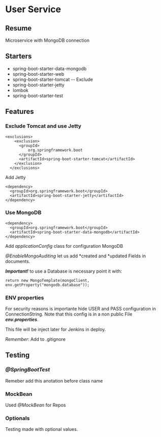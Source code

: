 # User Service

## Resume
Microservice with MongoDB connection

## Starters

- spring-boot-starter-data-mongodb
- spring-boot-starter-web
- spring-boot-starter-tomcat -- Exclude
- spring-boot-starter-jetty
- lombok
- spring-boot-starter-test

## Features

### **Exclude Tomcat and use Jetty**

    <exclusions>
        <exclusion>
          <groupId>
              org.springframework.boot
          </groupId>
          <artifactId>spring-boot-starter-tomcat</artifactId>
        </exclusion>
      </exclusions> 

Add Jetty

    <dependency>
      <groupId>org.springframework.boot</groupId>
      <artifactId>spring-boot-starter-jetty</artifactId>
    </dependency>

### **Use MongoDB**

    <dependency>
      <groupId>org.springframework.boot</groupId>
      <artifactId>spring-boot-starter-data-mongodb</artifactId>
    </dependency>

Add *applicationConfig* class for configuration MongoDB

*@EnableMongoAuditing* let us add *created and *updated Fields in documents.

***Important!*** to use a Database is necessary point it with:

    return new MongoTemplate(mongoClient, env.getProperty("mongodb.database"));

### **ENV properties**

For security reasons is importante hide USER and PASS configuration in ConnectionString.
Note that this config is in a non public File ***env.properties***. 

This file will be inject later for Jenkins in deploy.

*Remember*: Add to .gitignore

## Testing

### ***@SpringBootTest***

Remeber add this anotation before class name

### **MockBean**

Used *@MockBean* for Repos

### **Optionals**

Testing made with optional values.